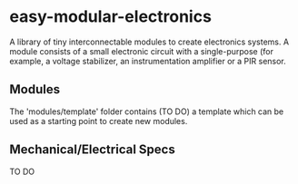 # easy-modular-electronics
A library of tiny interconnectable modules to create electronics systems. A module consists of a small electronic circuit with a single-purpose (for example, a voltage stabilizer, an instrumentation amplifier or a PIR sensor. 

## Modules
The 'modules/template' folder contains (TO DO) a template which can be used as a starting point to create new modules. 

## Mechanical/Electrical Specs

TO DO
